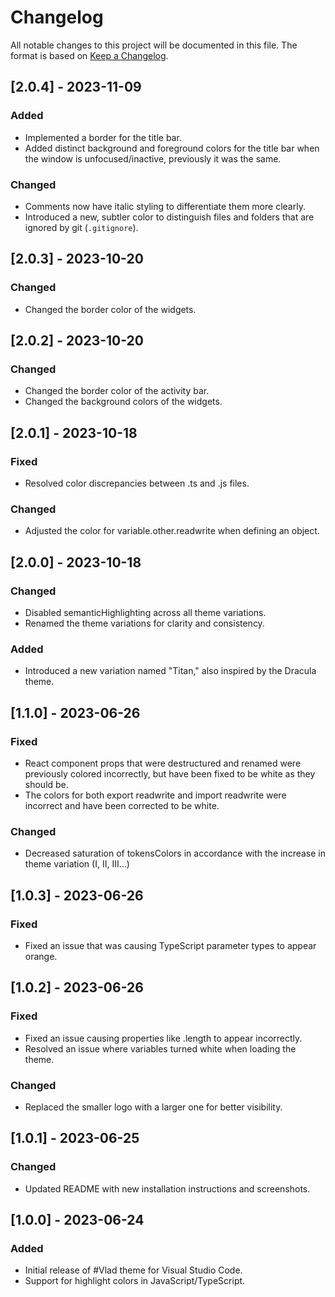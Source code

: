 # Changelog

All notable changes to this project will be documented in this file.
The format is based on [Keep a Changelog](https://keepachangelog.com/en/1.0.0/).

## [2.0.4] - 2023-11-09

### Added

- Implemented a border for the title bar.
- Added distinct background and foreground colors for the title bar when the window is unfocused/inactive, previously it was the same.

### Changed

- Comments now have italic styling to differentiate them more clearly.
- Introduced a new, subtler color to distinguish files and folders that are ignored by git (`.gitignore`).


## [2.0.3] - 2023-10-20

### Changed

- Changed the border color of the widgets.

## [2.0.2] - 2023-10-20

### Changed

- Changed the border color of the activity bar.
- Changed the background colors of the widgets.

## [2.0.1] - 2023-10-18

### Fixed

- Resolved color discrepancies between .ts and .js files.

### Changed

- Adjusted the color for variable.other.readwrite when defining an object.

## [2.0.0] - 2023-10-18

### Changed

- Disabled semanticHighlighting across all theme variations.
- Renamed the theme variations for clarity and consistency.

### Added

- Introduced a new variation named "Titan," also inspired by the Dracula theme.

## [1.1.0] - 2023-06-26

### Fixed

- React component props that were destructured and renamed were previously colored incorrectly, but have been fixed to be white as they should be.
- The colors for both export readwrite and import readwrite were incorrect and have been corrected to be white.

### Changed

- Decreased saturation of tokensColors in accordance with the increase in theme variation (I, II, III...)

## [1.0.3] - 2023-06-26

### Fixed

- Fixed an issue that was causing TypeScript parameter types to appear orange.

## [1.0.2] - 2023-06-26

### Fixed

- Fixed an issue causing properties like .length to appear incorrectly.
- Resolved an issue where variables turned white when loading the theme.

### Changed

- Replaced the smaller logo with a larger one for better visibility.

## [1.0.1] - 2023-06-25

### Changed

- Updated README with new installation instructions and screenshots.

## [1.0.0] - 2023-06-24

### Added

- Initial release of #Vlad theme for Visual Studio Code.
- Support for highlight colors in JavaScript/TypeScript.
